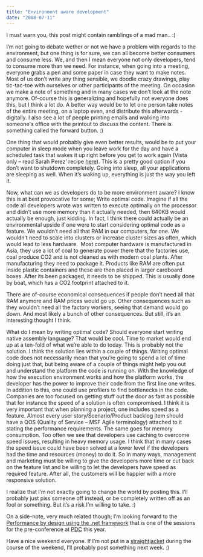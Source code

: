 ```yaml
---
title: "Environment aware development"
date: "2008-07-11"
---
```


I must warn you, this post might contain ramblings of a mad man.. :)

I’m not going to debate wether or not we have a problem with regards to the environment, but one thing is for sure, we can all become better consumers and consume less. We, and then I mean everyone not only developers, tend to consume more than we need. For instance, when going into a meeting, everyone grabs a pen and some paper in case they want to make notes. Most of us don’t write any thing sensible, we doodle crazy drawings, play tic-tac-toe with ourselves or other participants of the meeting. On occasion we make a note of something and in many cases we don’t look at the note anymore. Of-course this is generalizing and hopefully not everyone does this, but I think a lot do. A better way would be to let one person take notes of the entire meeting, on a laptop even, and distribute this afterwards - digitally. I also see a lot of people printing emails and walking into someone's office with the printout to discuss the content. There is something called the forward button. :)

One thing that would probably give even better results, would be to put your computer in sleep mode when you leave work for the day and have a scheduled task that wakes it up right before you get to work again (Vista only – read Sarah Perez’ recipe [here](http://on10.net/blogs/sarahintampa/Make-Your-PC-Wake-From-Sleep-Automatically/)). This is a pretty good option if you don’t want to shutdown completely. Going into sleep, all your applications are sleeping as well. When it’s waking up, everything is just the way you left it.

Now, what can we as developers do to be more environment aware? I know this is at best provocative for some; Write optimal code. Imagine if all the code all developers wrote was written to execute optimally on the processor and didn’t use more memory than it actually needed, then 640KB would actually be enough, just kidding. In fact, I think there could actually be an environmental upside if one were to start considering optimal code as a feature. We wouldn’t need all that RAM in our computers, for one. We wouldn’t need to scale into clusters or increase cluster sizes as often, which would lead to less hardware.  Most computer hardware is manufactured in Asia, they use a lot of coal to generate power there that the factories use, coal produce CO2 and is not cleaned as with modern coal plants. After manufacturing they need to package it. Products like RAM are often put inside plastic containers and these are then placed in larger cardboard boxes. After its been packaged, it needs to be shipped. This is usually done by boat, which has a CO2 footprint attached to it.

There are of-course economical consequences if people don’t need all that RAM anymore and RAM prices would go up. Other consequences such as they wouldn’t need all the factory workers, seeing that demand would go down. And most likely a bunch of other consequences. But still, it’s an interesting thought I think.

What do I mean by writing optimal code? Should everyone start writing native assembly language? That would be cool. Time to market would end up at a ten-fold of what we’re able to do today. This is probably not the solution. I think the solution lies within a couple of things. Writing optimal code does not necessarily mean that you’re going to spend a lot of time doing just that, but being aware of a couple of things might help you out and understand the platform the code is running on. With the knowledge of how the execution environment works and how the platform works, the developer has the power to improve their code from the first line one writes. In addition to this, one could use profilers to find bottlenecks in the code. Companies are too focused on getting stuff out the door as fast as possible that for instance the speed of a solution is often compromised. I think it is very important that when planning a project, one includes speed as a feature. Almost every user story/Scenario/Product backlog item should have a QOS (Quality of Service – MSF Agile terminology) attached to it stating the performance requirements. The same goes for memory consumption. Too often we see that developers use caching to overcome speed issues, resulting in heavy memory usage. I think that in many cases the speed issue could have been solved at a lower level if the developers had the time and resources (money) to do it. So in many ways, management and marketing must be willing to give the developers more time or cut back on the feature list and be willing to let the developers have speed as required feature. After all, the customers will be happier with a more responsive solution.

I realize that I’m not exactly going to change the world by posting this. I’ll probably just piss someone off instead, or be completely written off as an fool or something. But it’s a risk I’m willing to take. :) 

On a side-note, very much related though; I’m looking forward to the [Performance by design using the .net framework](http://microsoftpdc.com/Agenda/Preconference.aspx#performance-by-design-using-the-net-framework) that is one of the sessions for the pre-conference at [PDC](http://microsoftpdc.com) this year.

Have a nice weekend everyone. If I’m not put in a [straightjacket](http://en.wikipedia.org/wiki/Straightjacket) during the course of the weekend, I’ll probably post something next week. :)
